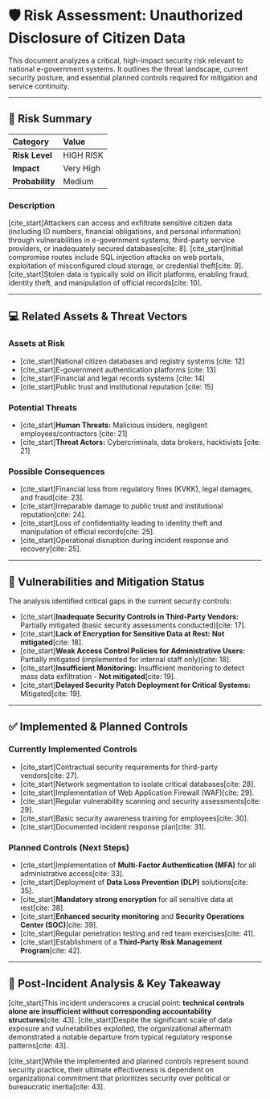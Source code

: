 # 🛡️ Risk Assessment: Unauthorized Disclosure of Citizen Data

This document analyzes a critical, high-impact security risk relevant to national e-government systems. It outlines the threat landscape, current security posture, and essential planned controls required for mitigation and service continuity.

---

## 🚨 Risk Summary

| Category | Value |
| :--- | :--- |
| **Risk Level** | HIGH RISK |
| **Impact** | Very High |
| **Probability** | Medium |

### Description
[cite_start]Attackers can access and exfiltrate sensitive citizen data (including ID numbers, financial obligations, and personal information) through vulnerabilities in e-government systems, third-party service providers, or inadequately secured databases[cite: 8]. [cite_start]Initial compromise routes include SQL injection attacks on web portals, exploitation of misconfigured cloud storage, or credential theft[cite: 9]. [cite_start]Stolen data is typically sold on illicit platforms, enabling fraud, identity theft, and manipulation of official records[cite: 10].

---

## 💻 Related Assets & Threat Vectors

### Assets at Risk
* [cite_start]National citizen databases and registry systems [cite: 12]
* [cite_start]E-government authentication platforms [cite: 13]
* [cite_start]Financial and legal records systems [cite: 14]
* [cite_start]Public trust and institutional reputation [cite: 15]

### Potential Threats
* [cite_start]**Human Threats:** Malicious insiders, negligent employees/contractors [cite: 21]
* [cite_start]**Threat Actors:** Cybercriminals, data brokers, hacktivists [cite: 21]

### Possible Consequences
* [cite_start]Financial loss from regulatory fines (KVKK), legal damages, and fraud[cite: 23].
* [cite_start]Irreparable damage to public trust and institutional reputation[cite: 24].
* [cite_start]Loss of confidentiality leading to identity theft and manipulation of official records[cite: 25].
* [cite_start]Operational disruption during incident response and recovery[cite: 25].

---

## 🐛 Vulnerabilities and Mitigation Status

The analysis identified critical gaps in the current security controls:

* [cite_start]**Inadequate Security Controls in Third-Party Vendors:** Partially mitigated (basic security assessments conducted)[cite: 17].
* [cite_start]**Lack of Encryption for Sensitive Data at Rest:** **Not mitigated**[cite: 18].
* [cite_start]**Weak Access Control Policies for Administrative Users:** Partially mitigated (implemented for internal staff only)[cite: 18].
* [cite_start]**Insufficient Monitoring:** Insufficient monitoring to detect mass data exfiltration - **Not mitigated**[cite: 19].
* [cite_start]**Delayed Security Patch Deployment for Critical Systems:** Mitigated[cite: 19].

---

## ✅ Implemented & Planned Controls

### Currently Implemented Controls
* [cite_start]Contractual security requirements for third-party vendors[cite: 27].
* [cite_start]Network segmentation to isolate critical databases[cite: 28].
* [cite_start]Implementation of Web Application Firewall (WAF)[cite: 29].
* [cite_start]Regular vulnerability scanning and security assessments[cite: 29].
* [cite_start]Basic security awareness training for employees[cite: 30].
* [cite_start]Documented incident response plan[cite: 31].

### Planned Controls (Next Steps)
* [cite_start]Implementation of **Multi-Factor Authentication (MFA)** for all administrative access[cite: 33].
* [cite_start]Deployment of **Data Loss Prevention (DLP)** solutions[cite: 35].
* [cite_start]**Mandatory strong encryption** for all sensitive data at rest[cite: 38].
* [cite_start]**Enhanced security monitoring** and **Security Operations Center (SOC)**[cite: 39].
* [cite_start]Regular penetration testing and red team exercises[cite: 41].
* [cite_start]Establishment of a **Third-Party Risk Management Program**[cite: 42].

---

## 💭 Post-Incident Analysis & Key Takeaway

[cite_start]This incident underscores a crucial point: **technical controls alone are insufficient without corresponding accountability structures**[cite: 43]. [cite_start]Despite the significant scale of data exposure and vulnerabilities exploited, the organizational aftermath demonstrated a notable departure from typical regulatory response patterns[cite: 43].

[cite_start]While the implemented and planned controls represent sound security practice, their ultimate effectiveness is dependent on organizational commitment that prioritizes security over political or bureaucratic inertia[cite: 43].
